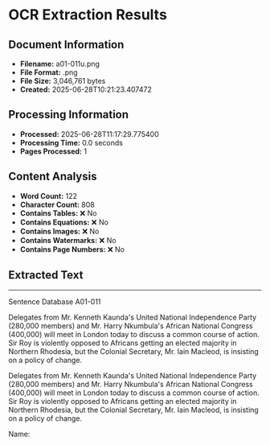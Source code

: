 # OCR Extraction Results

## Document Information

- **Filename:** a01-011u.png
- **File Format:** .png
- **File Size:** 3,046,761 bytes
- **Created:** 2025-06-28T10:21:23.407472

## Processing Information

- **Processed:** 2025-06-28T11:17:29.775400
- **Processing Time:** 0.0 seconds
- **Pages Processed:** 1

## Content Analysis

- **Word Count:** 122
- **Character Count:** 808
- **Contains Tables:** ❌ No
- **Contains Equations:** ❌ No
- **Contains Images:** ❌ No
- **Contains Watermarks:** ❌ No
- **Contains Page Numbers:** ❌ No

## Extracted Text

---

Sentence Database A01-011

Delegates from Mr. Kenneth Kaunda's United National Independence Party (280,000 members) and Mr. Harry Nkumbula's African National Congress (400,000) will meet in London today to discuss a common course of action. Sir Roy is violently opposed to Africans getting an elected majority in Northern Rhodesia, but the Colonial Secretary, Mr. Iain Macleod, is insisting on a policy of change.

Delegates from Mr. Kenneth Kaunda's United National Independence Party (280,000 members) and Mr. Harry Nkumbula's African National Congress (400,000) will meet in London today to discuss a common course of action. Sir Roy is violently opposed to Africans getting an elected majority in Northern Rhodesia, but the Colonial Secretary, Mr. Iain Macleod, is insisting on a policy of change.

Name: